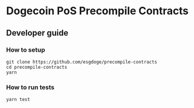 # Dogecoin PoS Precompile Contracts

## Developer guide

### How to setup

```
git clone https://github.com/esgdoge/precompile-contracts
cd precompile-contracts
yarn
```

### How to run tests

```
yarn test
```
